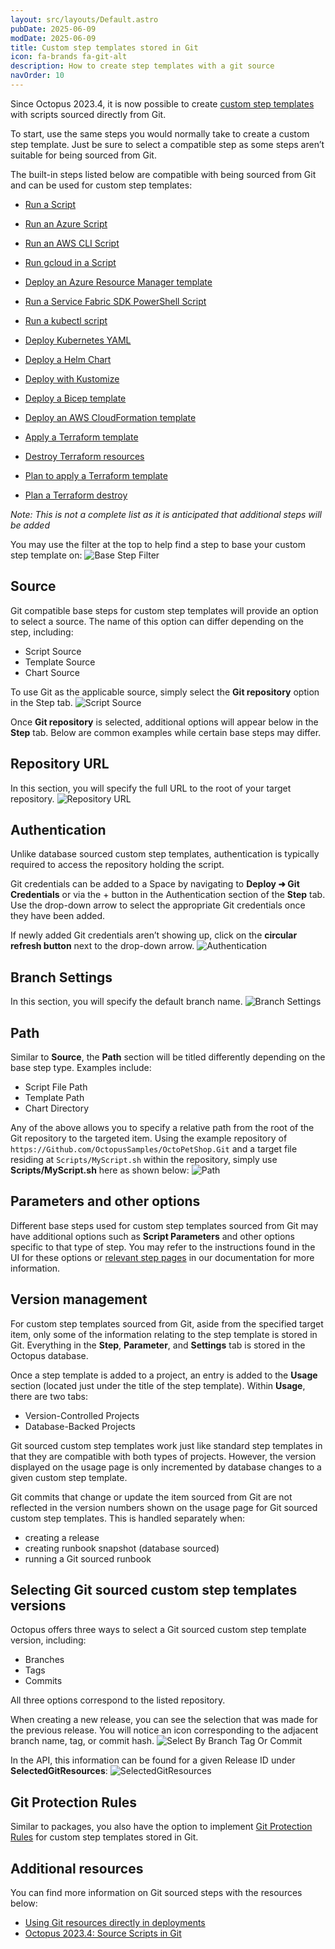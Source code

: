 ```yaml
---
layout: src/layouts/Default.astro
pubDate: 2025-06-09
modDate: 2025-06-09
title: Custom step templates stored in Git
icon: fa-brands fa-git-alt
description: How to create step templates with a git source
navOrder: 10
---
```


Since Octopus 2023.4, it is now possible to create [custom step templates](/docs/projects/custom-step-templates) with scripts sourced directly from Git.

To start, use the same steps you would normally take to create a custom step template. Just be sure to select a compatible step as some steps aren’t suitable for being sourced from Git.

<a name="git-compatible-base-steps"></a>
The built-in steps listed below are compatible with being sourced from Git and can be used for custom step templates:
- [Run a Script](/docs/deployments/custom-scripts/run-a-script-step)
- [Run an Azure Script](/docs/deployments/azure/running-azure-powershell#running-scripts-in-octopus-cloud)
- [Run an AWS CLI Script](/docs/deployments/custom-scripts/aws-cli-scripts)
- [Run gcloud in a Script](/docs/deployments/google-cloud/run-gcloud-script)
- [Deploy an Azure Resource Manager template](/docs/runbooks/runbook-examples/azure/resource-groups)
- [Run a Service Fabric SDK PowerShell Script](/docs/deployments/custom-scripts/service-fabric-powershell-scripts)
- [Run a kubectl script](https://octopus.com/blog/custom-kubectl-scripting-in-octopus)
- [Deploy Kubernetes YAML](/docs/kubernetes/steps/yaml)
- [Deploy a Helm Chart](/docs/kubernetes/steps/helm)
- [Deploy with Kustomize](/docs/kubernetes/steps/kustomize)
- [Deploy a Bicep template](https://octopus.com/blog/using-the-deploy-a-bicep-template-step)
- [Deploy an AWS CloudFormation template](/docs/deployments/aws/cloudformation)

- [Apply a Terraform template](/docs/deployments/terraform/apply-terraform-changes)
- [Destroy Terraform resources](/docs/deployments/terraform/apply-terraform-changes)
- [Plan to apply a Terraform template](/docs/deployments/terraform/plan-terraform)
- [Plan a Terraform destroy](/docs/deployments/terraform/plan-terraform)


_Note: This is not a complete list as it is anticipated that additional steps will be added_

You may use the filter at the top to help find a step to base your custom step template on:
![Base Step Filter](https://github.com/user-attachments/assets/bdae8828-02ab-41c2-b0a1-3604640c955b)


## Source

Git compatible base steps for custom step templates will provide an option to select a source. The name of this option can differ depending on the step, including:
- Script Source
- Template Source
- Chart Source

To use Git as the applicable source, simply select the **Git repository** option in the Step tab.
![Script Source](https://github.com/user-attachments/assets/8a1d4c44-6865-4a3a-832c-206fb9a9f4b6)

Once **Git repository** is selected, additional options will appear below in the **Step** tab. Below are common examples while certain base steps may differ.

## Repository URL

In this section, you will specify the full URL to the root of your target repository.
![Repository URL](https://github.com/user-attachments/assets/5b4e9bb6-04a1-44d6-9ade-c8d306625c35)

## Authentication

Unlike database sourced custom step templates, authentication is typically required to access the repository holding the script.

Git credentials can be added to a Space by navigating to **Deploy ➜ Git Credentials** or via the + button in the Authentication section of the **Step** tab. Use the drop-down arrow to select the appropriate Git credentials once they have been added. 

If newly added Git credentials aren’t showing up, click on the **circular refresh button** next to the drop-down arrow.
![Authentication](https://github.com/user-attachments/assets/176e86ee-5155-4b3f-bb2a-cf866ee7bf04)

## Branch Settings

In this section, you will specify the default branch name.
![Branch Settings](https://github.com/user-attachments/assets/46298d3c-f28c-45c3-be42-41effac326e0)

## Path

Similar to **Source**, the **Path** section will be titled differently depending on the base step type. Examples include:
- Script File Path
- Template Path
- Chart Directory

Any of the above allows you to specify a relative path from the root of the Git repository to the targeted item. Using the example repository of `https://Github.com/OctopusSamples/OctoPetShop.Git` and a target file residing at `Scripts/MyScript.sh` within the repository, simply use **Scripts/MyScript.sh** here as shown below:
![Path](https://github.com/user-attachments/assets/15666ac4-542c-432f-93ca-5057ed3e4f68)

## Parameters and other options

Different base steps used for custom step templates sourced from Git may have additional options such as **Script Parameters** and other options specific to that type of step. You may refer to the instructions found in the UI for these options or [relevant step pages](#git-compatible-base-steps) in our documentation for more information.

## Version management

For custom step templates sourced from Git, aside from the specified target item, only some of the information relating to the step template is stored in Git. Everything in the **Step**, **Parameter**, and **Settings** tab is stored in the Octopus database.

Once a step template is added to a project, an entry is added to the **Usage** section (located just under the title of the step template). Within **Usage**, there are two tabs:
- Version-Controlled Projects
- Database-Backed Projects

Git sourced custom step templates work just like standard step templates in that they are compatible with both types of projects. However, the version displayed on the usage page is only incremented by database changes to a given custom step template.

Git commits that change or update the item sourced from Git are not reflected in the version numbers shown on the usage page for Git sourced custom step templates. This is handled separately when:
- creating a release
- creating runbook snapshot (database sourced)
- running a Git sourced runbook

## Selecting Git sourced custom step templates versions

Octopus offers three ways to select a Git sourced custom step template version, including:
- Branches
- Tags
- Commits

All three options correspond to the listed repository.

When creating a new release, you can see the selection that was made for the previous release. You will notice an icon corresponding to the adjacent branch name, tag, or commit hash.
![Select By Branch Tag Or Commit](https://github.com/user-attachments/assets/dab6f6eb-943e-4cf7-878f-e908921d6bb2)

In the API, this information can be found for a given Release ID under **SelectedGitResources**:
![SelectedGitResources](https://github.com/user-attachments/assets/7840cbb9-7fd0-4590-bb77-d81852b3ccc1)

## Git Protection Rules

Similar to packages, you also have the option to implement [Git Protection Rules](/docs/releases/channels#git-protection-rules) for custom step templates stored in Git.

## Additional resources

You can find more information on Git sourced steps with the resources below:
- [Using Git resources directly in deployments](https://octopus.com/blog/git-resources-in-deployments)
- [Octopus 2023.4: Source Scripts in Git](https://www.youtube.com/watch?v=waUktRhFY-g)


